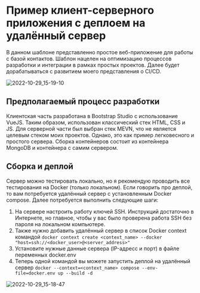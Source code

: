 # Пример клиент-серверного приложения с деплоем на удалённый сервер
В данном шаблоне представленно простое веб-приложение для работы с базой контактов. Шаблон нацелен на оптимизацию процессов разработки и интеграции в рамках простых проектов. Далее будет дорабатываться с развитием моего представления о CI/CD.

![2022-10-29_15-19-10](https://user-images.githubusercontent.com/40498648/198831229-9c4bdd9e-3e8a-488b-b24d-62a8e9871a00.jpg)

## Предполагаемый процесс разработки
Клиентская часть разработана в Bootstrap Studio с использование VueJS. Таким образом, использован классический стек HTML, CSS и JS.
Для серверной части был выбран стек MEVN, что не является целевым стеком моих проектов. Однако, это как пример легковесного и простого сервера.
Сборка контейнеров состоит из контейнера MongoDB и контейнера с самим сервером.

## Сборка и деплой
Сервер можно тестировать локально, но я рекомендую проводить все тестирования на Docker (только локальном).
Если говорить про деплой, то вам потребуется удалённый сервер с установленным Docker compose. Далее потребуется выполнить следующие шаги:
1. На сервере настроить работу ключей SSH. Инструкций достаточно в Интернете, но главное, чтобы у вас было проверена работа SSH без пароля на локальном компьютере.
2. Также нужно добавить удалённый сервер в список Docker context командой
`docker context create <context_name> --docker "host=ssh://<docker_user>@<server_address>"`
3. Установите нужные данные сервера (IP-адресс и порт) в файле переменных docker.env
4. Теперь одной командой вы можете запустить деплой на удалённый сервер
`docker --context=<context_name> compose --env-file=docker.env up --build -d`

![2022-10-29_15-18-47](https://user-images.githubusercontent.com/40498648/198831232-a4689189-41d4-4ff5-bcb1-56daa4888496.jpg)
